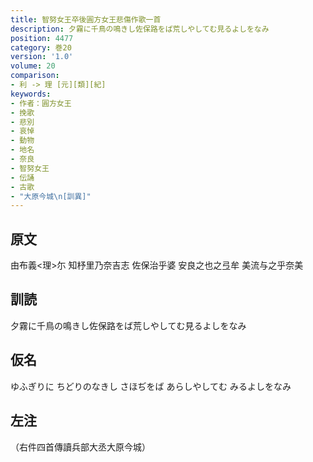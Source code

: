 ```yaml
---
title: 智努女王卒後圓方女王悲傷作歌一首
description: 夕霧に千鳥の鳴きし佐保路をば荒しやしてむ見るよしをなみ
position: 4477
category: 巻20
version: '1.0'
volume: 20
comparison:
- 利 -> 理 [元][類][紀]
keywords:
- 作者：圓方女王
- 挽歌
- 悲別
- 哀悼
- 動物
- 地名
- 奈良
- 智努女王
- 伝誦
- 古歌
- "大原今城\n[訓異]"
---
```


## 原文

由布義<理>尓 知杼里乃奈吉志 佐保治乎婆 安良之也之弖牟 美流与之乎奈美

## 訓読

夕霧に千鳥の鳴きし佐保路をば荒しやしてむ見るよしをなみ

## 仮名

ゆふぎりに ちどりのなきし さほぢをば あらしやしてむ みるよしをなみ

## 左注

（右件四首傳讀兵部大丞大原今城）
